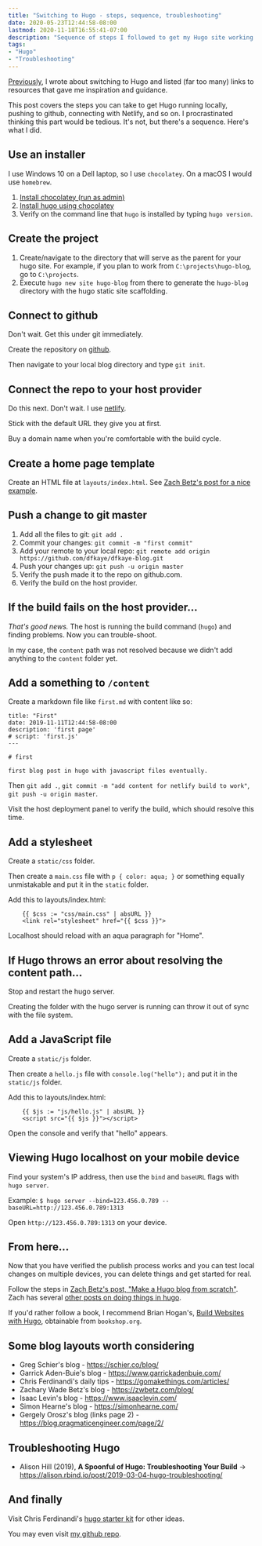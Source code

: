 ```yaml
---
title: "Switching to Hugo - steps, sequence, troubleshooting"
date: 2020-05-23T12:44:58-08:00
lastmod: 2020-11-18T16:55:41-07:00
description: "Sequence of steps I followed to get my Hugo site working locally, and to publish content to github and Netlify."
tags: 
- "Hugo"
- "Troubleshooting"
---
```


<!--more-->

[Previously](/posts/2020/05/22/switching-to-hugo-reasons-resources-and-more/), I wrote about switching to Hugo and listed (far too many) links to resources that gave me inspiration and guidance.

This post covers the steps you can take to get Hugo running locally, pushing to github, connecting with Netlify, and so on. I procrastinated thinking this part would be tedious. It's not, but there's a sequence. Here's what I did.

## Use an installer

I use Windows 10 on a Dell laptop, so I use `chocolatey`. On a macOS I would use `homebrew`.

1. [Install chocolatey (run as admin)](https://chocolatey.org/courses/installation/installing#cmd)
1. [Install hugo using chocolatey](https://gohugo.io/getting-started/installing/#chocolatey-windows)
1. Verify on the command line that `hugo` is installed by typing `hugo version`.

## Create the project

1. Create/navigate to the directory that will serve as the parent for your hugo site. For example, if you plan to work from `C:\projects\hugo-blog`, go to `C:\projects`.
1. Execute `hugo new site hugo-blog` from there to generate the `hugo-blog` directory with the hugo static site scaffolding.

## Connect to github

Don't wait. Get this under git immediately.

Create the repository on [github](https://github.com).

Then navigate to your local blog directory and type `git init`.

## Connect the repo to your host provider

Do this next. Don't wait. I use [netlify](netlify.com).

Stick with the default URL they give you at first.

Buy a domain name when you're comfortable with the build cycle.

## Create a home page template

Create an HTML file at `layouts/index.html`. See [Zach Betz's post for a nice example](https://zwbetz.com/make-a-hugo-blog-from-scratch/#homepage-layout).

## Push a change to git master

1. Add all the files to git: `git add . `
1. Commit your changes: `git commit -m "first commit"`
1. Add your remote to your local repo: `git remote add origin https://github.com/dfkaye/dfkaye-blog.git`
1. Push your changes up: `git push -u origin master`
1. Verify the push made it to the repo on github.com. 
1. Verify the build on the host provider.

## If the build fails on the host provider...

*That's good news.* The host is running the build command (`hugo`) and finding problems. Now you can trouble-shoot.

In my case, the `content` path was not resolved because we didn't add anything to the `content` folder yet.

## Add a something to `/content`

Create a markdown file like `first.md` with content like so:

```
title: "First"
date: 2019-11-11T12:44:58-08:00
description: 'first page'
# script: 'first.js'
---

# first

first blog post in hugo with javascript files eventually.

```

Then `git add .`, `git commit -m "add content for netlify build to work"`, `git push -u origin master`.

Visit the host deployment panel to verify the build, which should resolve this time.

## Add a stylesheet

Create a `static/css` folder.

Then create a `main.css` file with `p { color: aqua; }` or something equally unmistakable and put it in the `static` folder. 

Add this to layouts/index.html:

		{{ $css := "css/main.css" | absURL }}
		<link rel="stylesheet" href="{{ $css }}">
    
Localhost should reload with an aqua paragraph for "Home".

## If Hugo throws an error about resolving the content path...

Stop and restart the hugo server.

Creating the folder with the hugo server is running can throw it out of sync with the file system.

## Add a JavaScript file

Create a `static/js` folder.

Then create a `hello.js` file with `console.log("hello");` and put it in the `static/js` folder.

Add this to layouts/index.html:

		{{ $js := "js/hello.js" | absURL }}
		<script src="{{ $js }}"></script>
    
Open the console and verify that "hello" appears.

## Viewing Hugo localhost on your mobile device

Find your system's IP address, then use the `bind` and `baseURL` flags with `hugo server`.

Example:  `$ hugo server --bind=123.456.0.789 --baseURL=http://123.456.0.789:1313`

Open `http://123.456.0.789:1313` on your device.

## From here...

Now that you have verified the publish process works and you can test local changes on multiple devices, you can delete things and get started for real.

Follow the steps in [Zach Betz's post, "Make a Hugo blog from scratch"](https://zwbetz.com/make-a-hugo-blog-from-scratch/). Zach has several [other posts on doing things in hugo](https://zwbetz.com/tags/hugo/).

If you'd rather follow a book, I recommend Brian Hogan's, [Build Websites with Hugo](https://bookshop.org/books/build-websites-with-hugo-fast-web-development-with-markdown/9781680507263), obtainable from `bookshop.org`.

## Some blog layouts worth considering

+ Greg Schier's blog - https://schier.co/blog/
+ Garrick Aden-Buie's blog - https://www.garrickadenbuie.com/
+ Chris Ferdinandi's daily tips - https://gomakethings.com/articles/
+ Zachary Wade Betz's blog - https://zwbetz.com/blog/
+ Isaac Levin's blog - https://www.isaaclevin.com/
+ Simon Hearne's blog - https://simonhearne.com/
+ Gergely Orosz's blog (links page 2) - https://blog.pragmaticengineer.com/page/2/

## Troubleshooting Hugo 

+ Alison Hill (2019), **A Spoonful of Hugo: Troubleshooting Your Build** &#8594; https://alison.rbind.io/post/2019-03-04-hugo-troubleshooting/

## And finally

Visit Chris Ferdinandi's [hugo starter kit](https://gomakethings.com/the-hugo-starter-kit/) for other ideas.

You may even visit [my github repo](https://github.com/dfkaye/dfkaye-blog/).
